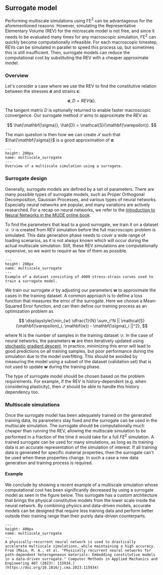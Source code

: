 ## Surrogate model

Performing multiscale simulations using FE$^2$ can be advantageous for the aforementioned reasons.
However, simulating the Representative Elementary Volume (REV) for the microscale model is not free, and since it needs to be evaluated many times for any macroscopic simulation, FE$^2$ can quickly become computationally infeasible.
For each macroscopic timestep, REVs can be simulated in parallel to speed this process up, but sometimes this is still insufficient.
Then, surrogate models can reduce the computational cost by substituting the REV with a cheaper approximate model.  

### Overview 
Let's consider a case where we use the REV to find the constitutive relation between the stresses $\mathbf{\sigma}$ and strains $\mathbf{\varepsilon}$:

$$
\mathbf{\sigma}, D = REV(\mathbf{\varepsilon}).
$$

The tangent matrix $D$ is optionally returned to enable faster macroscopic convergence.
Our surrogate method $\mathcal{S}$ aims to approximate the REV as

$$
\hat{\mathbf{\sigma}}, \hat{D} = \mathcal{S}(\mathbf{\varepsilon}).
$$

The main question is then how we can create $\mathcal{S}$ such that $\hat{\mathbf{\sigma}}$ is a good approximation of $\mathbf{\sigma}$.

```{figure} ./figures/Multiscale_surrogate.png
---
height: 200px
name: multiscale_surrogate
---
Overview of a multiscale simulation using a surrogate.
```

### Surrogate design
Generally, surrogate models are defined by a set of parameters.
There are many possible types of surrogate models, such as Proper Orthogonal Decomposition, Gaussian Processes, and various types of neural networks. Especially neural networks are popular, and many variations are actively researched. 
For a recap on neural networks, we refer to the [introduction to Neural Networks in the MUDE online book](https://mude.citg.tudelft.nl/2023/book/ml/nn_interactive.html).

To find the parameters that lead to a good surrogate, we train it on a dataset $\mathcal{D}$.
$\mathcal{D}$ is created from REV simulation before the full macroscopic problem is simulated.
This data generation phase needs to cover a wide range of loading scenarios, as it is not always known which will occur during the actual multiscale simulation.
Still, these REV simulations are computationally expensive, so we want to require as few of them as possible.

```{figure} ./figures/surrogate_dataset.png
---
height: 200px
name: multiscale_surrogate
---
Example of a dataset consisting of 4000 stress-strain curves used to train a surrogate model.
```

We train our surrogate $\mathcal{S}$ by adjusting our parameters $\mathbf{w}$ to approximate the cases in the training dataset.
A common approach is to define a loss function that measures the error of the surrogate. 
Here we choose a Mean-Squared Error function, and can then define our training process as an optimization problem as

$$
\displaystyle{\min_{w} \dfrac{1}{N} \sum_i^N || \mathcal{S}(\mathbf{\varepsilon}_i, \mathbf{w}) - \mathbf{\sigma}_i ||^2},
$$

where N is the number of samples in the training dataset $\mathcal{D}$.
In the case of neural networks, the parameters $\mathbf{w}$ are then iteratively updated using [stochastic gradient descent](https://mude.citg.tudelft.nl/2023/book/ml/ridge_sgd_interactive.html).
In practice, minimizing this error will lead to good predictions on all training samples, but poor performance during the simulation due to the model overfitting.
This should be avoided by measuring the model using a subset of the dataset (validation set) that is not used to update $\mathbf{w}$ during the training phase.

The type of surrogate model should be chosen based on the problem requirements.
For example, if the REV is history-dependent (e.g. when considering plasticity), then $\mathcal{S}$ should be able to handle this history dependency too. 

### Multiscale simulations

Once the surrogate model has been adequately trained on the generated training data, its parameters stay fixed and the surrogate can be used in the multiscale simulation.
The surrogate should be computationally much cheaper than running the REV, allowing the multiscale simulation to be performed in a fraction of the time it would take for a full $FE^2$ simulation.
A trained surrogate can be used for many simulations, as long as its training data is an accurate representation of the simulation of interest.
If all training data is generated for specific material properties, then the surrogate can't be used when these properties change.
In such a case a new data generation and training process is required.


#### Example

We conclude by showing a recent example of a multiscale simulation whose computational cost has been significantly decreased by using a surrogate model as seen in the figure below.
This surrogate has a custom architecture that brings the physical constitutive models from the lower scale inside the neural network.
By combining physics and data-driven models, accurate models can be designed that require less training data and perform better outside their training range than their purely data-driven counterparts.

```{figure} ./figures/Example_FE2_surrogate.png
---
height: 400px
name: multiscale_surrogate
---
A physically-recurrent neural network is used to drastically accelerate multiscale simulations, while maintaining a high accuracy. From [Maia, M. A., et al. "Physically recurrent neural networks for path-dependent heterogeneous materials: Embedding constitutive models in a data-driven surrogate." Computer Methods in Applied Mechanics and Engineering 407 (2023): 115934.](https://doi.org/10.1016/j.cma.2023.115934)
```



